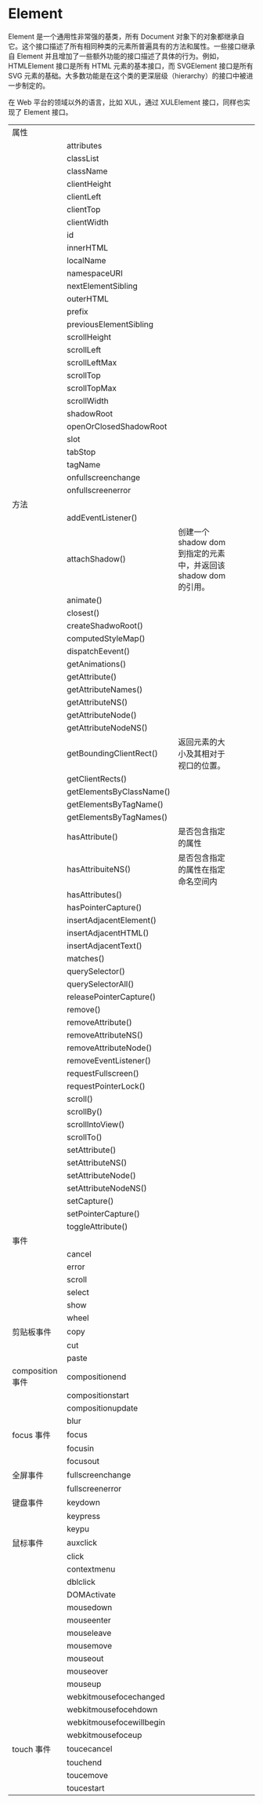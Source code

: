 # Element

Element 是一个通用性非常强的基类，所有 Document 对象下的对象都继承自它。这个接口描述了所有相同种类的元素所普遍具有的方法和属性。一些接口继承自 Element 并且增加了一些额外功能的接口描述了具体的行为。例如， HTMLElement 接口是所有 HTML 元素的基本接口，而 SVGElement 接口是所有 SVG 元素的基础。大多数功能是在这个类的更深层级（hierarchy）的接口中被进一步制定的。

在 Web 平台的领域以外的语言，比如 XUL，通过 XULElement 接口，同样也实现了 Element 接口。

|                  |                          |                                                                  |     |     |     |
| ---------------- | ------------------------ | ---------------------------------------------------------------- | --- | --- | --- |
| 属性             |                          |                                                                  |     |     |     |
|                  | attributes               |                                                                  |     |     |     |
|                  | classList                |                                                                  |     |     |     |
|                  | className                |                                                                  |     |     |     |
|                  | clientHeight             |                                                                  |     |     |     |
|                  | clientLeft               |                                                                  |     |     |     |
|                  | clientTop                |                                                                  |     |     |     |
|                  | clientWidth              |                                                                  |     |     |     |
|                  | id                       |                                                                  |     |     |     |
|                  | innerHTML                |                                                                  |     |     |     |
|                  | localName                |                                                                  |     |     |     |
|                  | namespaceURI             |                                                                  |     |     |     |
|                  | nextElementSibling       |                                                                  |     |     |     |
|                  | outerHTML                |                                                                  |     |     |     |
|                  | prefix                   |                                                                  |     |     |     |
|                  | previousElementSibling   |                                                                  |     |     |     |
|                  | scrollHeight             |                                                                  |     |     |     |
|                  | scrollLeft               |                                                                  |     |     |     |
|                  | scrollLeftMax            |                                                                  |     |     |     |
|                  | scrollTop                |                                                                  |     |     |     |
|                  | scrollTopMax             |                                                                  |     |     |     |
|                  | scrollWidth              |                                                                  |     |     |     |
|                  | shadowRoot               |                                                                  |     |     |     |
|                  | openOrClosedShadowRoot   |                                                                  |     |     |     |
|                  | slot                     |                                                                  |     |     |     |
|                  | tabStop                  |                                                                  |     |     |     |
|                  | tagName                  |                                                                  |     |     |     |
|                  | onfullscreenchange       |                                                                  |     |     |     |
|                  | onfullscreenerror        |                                                                  |     |     |     |
| 方法             |                          |                                                                  |     |     |     |
|                  | addEventListener()       |                                                                  |     |     |     |
|                  | attachShadow()           | 创建一个 shadow dom 到指定的元素中，并返回该 shadow dom 的引用。 |     |     |     |
|                  | animate()                |                                                                  |     |     |     |
|                  | closest()                |                                                                  |     |     |     |
|                  | createShadwoRoot()       |                                                                  |     |     |     |
|                  | computedStyleMap()       |                                                                  |     |     |     |
|                  | dispatchEevent()         |                                                                  |     |     |     |
|                  | getAnimations()          |                                                                  |     |     |     |
|                  | getAttribute()           |                                                                  |     |     |     |
|                  | getAttributeNames()      |                                                                  |     |     |     |
|                  | getAttributeNS()         |                                                                  |     |     |     |
|                  | getAttributeNode()       |                                                                  |     |     |     |
|                  | getAttributeNodeNS()     |                                                                  |     |     |     |
|                  | getBoundingClientRect()  | 返回元素的大小及其相对于视口的位置。                             |     |     |     |
|                  | getClientRects()         |                                                                  |     |     |     |
|                  | getElementsByClassName() |                                                                  |     |     |     |
|                  | getElementsByTagName()   |                                                                  |     |     |     |
|                  | getElementsByTagNames()  |                                                                  |     |     |     |
|                  | hasAttribute()           | 是否包含指定的属性                                               |     |     |     |
|                  | hasAttribuiteNS()        | 是否包含指定的属性在指定命名空间内                               |     |     |     |
|                  | hasAttributes()          |                                                                  |     |     |     |
|                  | hasPointerCapture()      |                                                                  |     |     |     |
|                  | insertAdjacentElement()  |                                                                  |     |     |     |
|                  | insertAdjacentHTML()     |                                                                  |     |     |     |
|                  | insertAdjacentText()     |                                                                  |     |     |     |
|                  | matches()                |                                                                  |     |     |     |
|                  | querySelector()          |                                                                  |     |     |     |
|                  | querySelectorAll()       |                                                                  |     |     |     |
|                  | releasePointerCapture()  |                                                                  |     |     |     |
|                  | remove()                 |                                                                  |     |     |     |
|                  | removeAttribute()        |                                                                  |     |     |     |
|                  | removeAttributeNS()      |                                                                  |     |     |     |
|                  | removeAttributeNode()    |                                                                  |     |     |     |
|                  | removeEventListener()    |                                                                  |     |     |     |
|                  | requestFullscreen()      |                                                                  |     |     |     |
|                  | requestPointerLock()     |                                                                  |     |     |     |
|                  | scroll()                 |                                                                  |     |     |     |
|                  | scrollBy()               |                                                                  |     |     |     |
|                  | scrollIntoView()         |                                                                  |     |     |     |
|                  | scrollTo()               |                                                                  |     |     |     |
|                  | setAttribute()           |                                                                  |     |     |     |
|                  | setAttributeNS()         |                                                                  |     |     |     |
|                  | setAttributeNode()       |                                                                  |     |     |     |
|                  | setAttributeNodeNS()     |                                                                  |     |     |     |
|                  | setCapture()             |                                                                  |     |     |     |
|                  | setPointerCapture()      |                                                                  |     |     |     |
|                  | toggleAttribute()        |                                                                  |     |     |     |
| 事件             |                          |                                                                  |     |     |     |
|                  | cancel                   |                                                                  |     |     |     |
|                  | error                    |                                                                  |     |     |     |
|                  | scroll                   |                                                                  |     |     |     |
|                  | select                   |                                                                  |     |     |     |
|                  | show                     |                                                                  |     |     |     |
|                  | wheel                    |                                                                  |     |     |     |
| 剪贴板事件       | copy                     |                                                                  |     |     |     |
|                  | cut                      |                                                                  |     |     |     |
|                  | paste                    |                                                                  |     |     |     |
| composition 事件 | compositionend           |                                                                  |     |     |     |
|                  | compositionstart         |                                                                  |     |     |     |
|                  | compositionupdate        |                                                                  |     |     |     |
|                  | blur                     |                                                                  |     |     |     |
| focus 事件       | focus                    |                                                                  |     |     |     |
|                  | focusin                  |                                                                  |     |     |     |
|                  | focusout                 |                                                                  |     |     |     |
| 全屏事件         | fullscreenchange         |                                                                  |     |     |     |
|                  | fullscreenerror          |                                                                  |     |     |     |
| 键盘事件         | keydown                  |                                                                  |     |     |     |
|                  | keypress                 |                                                                  |     |     |     |
|                  | keypu                    |                                                                  |     |     |     |
| 鼠标事件         | auxclick                 |                                                                  |     |     |     |
|                  | click                    |                                                                  |     |     |     |
|                  | contextmenu              |                                                                  |     |     |     |
|                  | dblclick                 |                                                                  |     |     |     |
|                  | DOMActivate              |                                                                  |     |     |     |
|                  | mousedown                |                                                                  |     |     |     |
|                  | mouseenter               |                                                                  |     |     |     |
|                  | mouseleave               |                                                                  |     |     |     |
|                  | mousemove                |                                                                  |     |     |     |
|                  | mouseout                 |                                                                  |     |     |     |
|                  | mouseover                |                                                                  |     |     |     |
|                  | mouseup                  |                                                                  |     |     |     |
|                  | webkitmousefocechanged   |                                                                  |     |     |     |
|                  | webkitmousefocehdown     |                                                                  |     |     |     |
|                  | webkitmousefocewillbegin |                                                                  |     |     |     |
|                  | webkitmousefoceup        |                                                                  |     |     |     |
| touch 事件       | toucecancel              |                                                                  |     |     |     |
|                  | touchend                 |                                                                  |     |     |     |
|                  | toucemove                |                                                                  |     |     |     |
|                  | toucestart               |                                                                  |     |     |     |
